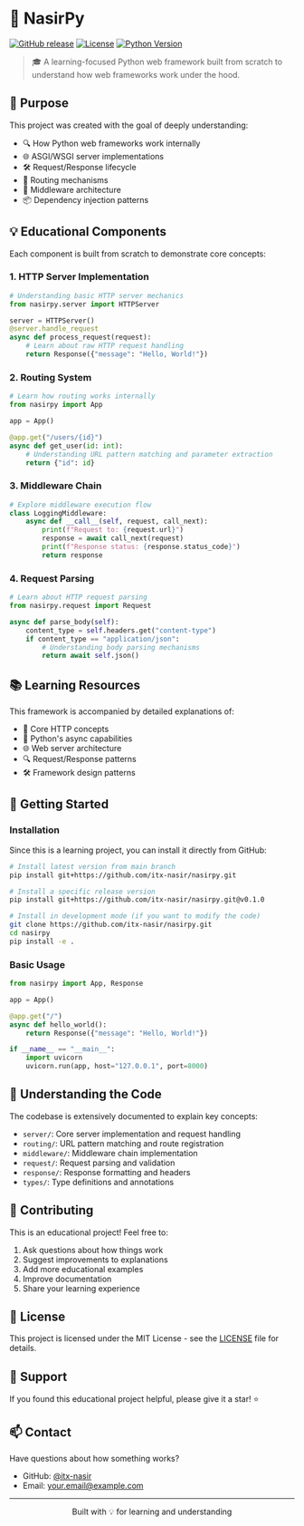 # 🚀 NasirPy

[![GitHub release](https://img.shields.io/github/v/release//nasirpy?include_prereleases&style=flat-square)](https://github.com/itx-nasir/nasirpy/releases)
[![License](https://img.shields.io/github/license/itx-nasir/nasirpy?style=flat-square)](LICENSE)
[![Python Version](https://img.shields.io/badge/python-3.6%2B-blue?style=flat-square)](https://www.python.org/downloads/)

> 🎓 A learning-focused Python web framework built from scratch to understand how web frameworks work under the hood.

## 🎯 Purpose

This project was created with the goal of deeply understanding:
- 🔍 How Python web frameworks work internally
- 🌐 ASGI/WSGI server implementations
- 🛠️ Request/Response lifecycle
- 🔄 Routing mechanisms
- 🧩 Middleware architecture
- 📦 Dependency injection patterns

## 💡 Educational Components

Each component is built from scratch to demonstrate core concepts:

### 1. HTTP Server Implementation
```python
# Understanding basic HTTP server mechanics
from nasirpy.server import HTTPServer

server = HTTPServer()
@server.handle_request
async def process_request(request):
    # Learn about raw HTTP request handling
    return Response({"message": "Hello, World!"})
```

### 2. Routing System
```python
# Learn how routing works internally
from nasirpy import App

app = App()

@app.get("/users/{id}")
async def get_user(id: int):
    # Understanding URL pattern matching and parameter extraction
    return {"id": id}
```

### 3. Middleware Chain
```python
# Explore middleware execution flow
class LoggingMiddleware:
    async def __call__(self, request, call_next):
        print(f"Request to: {request.url}")
        response = await call_next(request)
        print(f"Response status: {response.status_code}")
        return response
```

### 4. Request Parsing
```python
# Learn about HTTP request parsing
from nasirpy.request import Request

async def parse_body(self):
    content_type = self.headers.get("content-type")
    if content_type == "application/json":
        # Understanding body parsing mechanisms
        return await self.json()
```

## 📚 Learning Resources

This framework is accompanied by detailed explanations of:

- 📖 Core HTTP concepts
- 🔧 Python's async capabilities
- 🌐 Web server architecture
- 🔍 Request/Response patterns
- 🛠️ Framework design patterns

## 🚀 Getting Started

### Installation

Since this is a learning project, you can install it directly from GitHub:

```bash
# Install latest version from main branch
pip install git+https://github.com/itx-nasir/nasirpy.git

# Install a specific release version
pip install git+https://github.com/itx-nasir/nasirpy.git@v0.1.0

# Install in development mode (if you want to modify the code)
git clone https://github.com/itx-nasir/nasirpy.git
cd nasirpy
pip install -e .
```

### Basic Usage

```python
from nasirpy import App, Response

app = App()

@app.get("/")
async def hello_world():
    return Response({"message": "Hello, World!"})

if __name__ == "__main__":
    import uvicorn
    uvicorn.run(app, host="127.0.0.1", port=8000)
```

## 📖 Understanding the Code

The codebase is extensively documented to explain key concepts:

- `server/`: Core server implementation and request handling
- `routing/`: URL pattern matching and route registration
- `middleware/`: Middleware chain implementation
- `request/`: Request parsing and validation
- `response/`: Response formatting and headers
- `types/`: Type definitions and annotations

## 🤝 Contributing

This is an educational project! Feel free to:

1. Ask questions about how things work
2. Suggest improvements to explanations
3. Add more educational examples
4. Improve documentation
5. Share your learning experience

## 📝 License

This project is licensed under the MIT License - see the [LICENSE](LICENSE) file for details.

## 🌟 Support

If you found this educational project helpful, please give it a star! ⭐️

## 📫 Contact

Have questions about how something works?
- GitHub: [@itx-nasir](https://github.com/itx-nasir)
- Email: your.email@example.com

---

<p align="center">Built with 💡 for learning and understanding</p>
